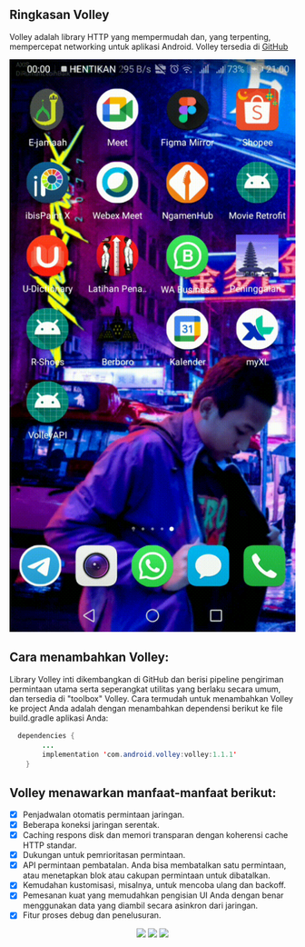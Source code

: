 ## Ringkasan Volley
Volley adalah library HTTP yang mempermudah dan, yang terpenting, mempercepat networking untuk aplikasi Android. Volley tersedia di [GitHub](https://github.com/google/volley)

<a href="https://www.fsf.org">
	<img align="bottom" src="https://github.com/rendiwibawa/Movie-App_Volley/blob/master/SVID_20210519_210039_1.gif">
</a>

##  Cara menambahkan Volley:
Library Volley inti dikembangkan di GitHub dan berisi pipeline pengiriman permintaan utama serta seperangkat utilitas yang berlaku secara umum, dan tersedia di "toolbox" Volley. Cara termudah untuk menambahkan Volley ke project Anda adalah dengan menambahkan dependensi berikut ke file build.gradle aplikasi Anda:
```java
  dependencies {
        ...
        implementation 'com.android.volley:volley:1.1.1'
    }
```
## Volley menawarkan manfaat-manfaat berikut:
- [x] Penjadwalan otomatis permintaan jaringan.
- [x] Beberapa koneksi jaringan serentak.
- [x] Caching respons disk dan memori transparan dengan koherensi cache HTTP standar.
- [x] Dukungan untuk pemrioritasan permintaan.
- [x] API permintaan pembatalan. Anda bisa membatalkan satu permintaan, atau menetapkan blok atau cakupan permintaan untuk dibatalkan.
- [x] Kemudahan kustomisasi, misalnya, untuk mencoba ulang dan backoff.
- [x] Pemesanan kuat yang memudahkan pengisian UI Anda dengan benar menggunakan data yang diambil secara asinkron dari jaringan.
- [x] Fitur proses debug dan penelusuran.

<p align="center">
  <a <code><img width="10%" src="https://www.vectorlogo.zone/logos/java/java-ar21.svg"></code>
  </a>
  <a <code><img width="10%" src="https://www.vectorlogo.zone/logos/android/android-ar21.svg"></code>
  </a>
  <a <code><img width="10%" src="https://www.vectorlogo.zone/logos/gradle/gradle-ar21.svg"></code>
  </a>
</p>
